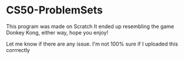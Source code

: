 # CS50-ProblemSets

This program was made on Scratch
It ended up resembling the game Donkey Kong, either way, hope you enjoy!

Let me know if there are any issue. I'm not 100% sure if I uploaded this corrrectly
